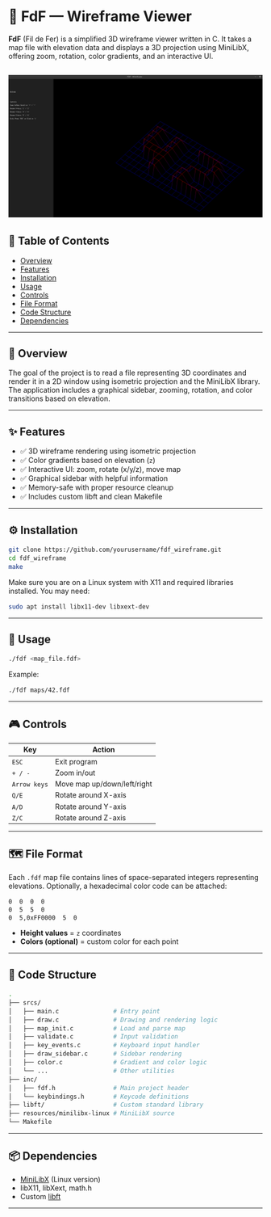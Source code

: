 
# 🧭 FdF — Wireframe Viewer

**FdF** (Fil de Fer) is a simplified 3D wireframe viewer written in C. It takes a map file with elevation data and displays a 3D projection using MiniLibX, offering zoom, rotation, color gradients, and an interactive UI.

![alt text](resources/42.png)
---

## 📄 Table of Contents

* [Overview](#-overview)
* [Features](#-features)
* [Installation](#-installation)
* [Usage](#-usage)
* [Controls](#-controls)
* [File Format](#-file-format)
* [Code Structure](#-code-structure)
* [Dependencies](#-dependencies)

---

## 🧠 Overview

The goal of the project is to read a file representing 3D coordinates and render it in a 2D window using isometric projection and the MiniLibX library. The application includes a graphical sidebar, zooming, rotation, and color transitions based on elevation.

---

## ✨ Features

* ✅ 3D wireframe rendering using isometric projection
* ✅ Color gradients based on elevation (`z`)
* ✅ Interactive UI: zoom, rotate (x/y/z), move map
* ✅ Graphical sidebar with helpful information
* ✅ Memory-safe with proper resource cleanup
* ✅ Includes custom libft and clean Makefile

---

## ⚙️ Installation

```bash
git clone https://github.com/yourusername/fdf_wireframe.git
cd fdf_wireframe
make
```

Make sure you are on a Linux system with X11 and required libraries installed. You may need:

```bash
sudo apt install libx11-dev libxext-dev
```

---

## 🚀 Usage

```bash
./fdf <map_file.fdf>
```

Example:

```bash
./fdf maps/42.fdf
```

---

## 🎮 Controls

| Key          | Action                      |
| ------------ | --------------------------- |
| `ESC`        | Exit program                |
| `+ / -`      | Zoom in/out                 |
| `Arrow keys` | Move map up/down/left/right |
| `Q/E`        | Rotate around X-axis        |
| `A/D`        | Rotate around Y-axis        |
| `Z/C`        | Rotate around Z-axis        |

---

## 🗺️ File Format

Each `.fdf` map file contains lines of space-separated integers representing elevations. Optionally, a hexadecimal color code can be attached:

```
0  0  0  0
0  5  5  0
0  5,0xFF0000  5  0
```

* **Height values** = `z` coordinates
* **Colors (optional)** = custom color for each point

---

## 🧱 Code Structure

```bash
.
├── srcs/
│   ├── main.c               # Entry point
│   ├── draw.c               # Drawing and rendering logic
│   ├── map_init.c           # Load and parse map
│   ├── validate.c           # Input validation
│   ├── key_events.c         # Keyboard input handler
│   ├── draw_sidebar.c       # Sidebar rendering
│   ├── color.c              # Gradient and color logic
│   └── ...                  # Other utilities
├── inc/
│   ├── fdf.h                # Main project header
│   └── keybindings.h        # Keycode definitions
├── libft/                   # Custom standard library
├── resources/minilibx-linux # MiniLibX source
└── Makefile
```

---

## 📦 Dependencies

* [MiniLibX](https://harm-smits.github.io/42docs/libs/minilibx) (Linux version)
* libX11, libXext, math.h
* Custom [libft](https://github.com/josedorazio/libft)

---

